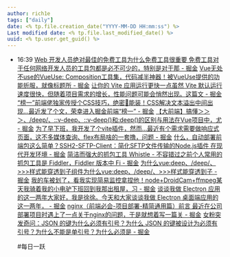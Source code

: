 ```yaml
---
author: rich1e
tags: ["daily"]
date: <% tp.file.creation_date("YYYY-MM-DD HH:mm:ss") %>
Last modified date: <% tp.file.last_modified_date() %>
uuid: <% tp.user.get_guid() %>
---
```


- 16:39 
  [Web 开发人员绝对最佳的免费工具为什么免费工具很重要 免费工具对于任何网络开发人员的工具包都是必不可少的，特别是对于那 - 掘金](https://juejin.cn/post/7392104848970170420?utm_source=gold_browser_extension)
  [Vue无处不use的VueUse: Composition工具集，代码减半神器！被VueUse提供的功能折服，就像标题所 - 掘金](https://juejin.cn/post/7410616997006196776?utm_source=gold_browser_extension)
  [让你的 Vite 应用运行更快一点虽然 Vite 默认运行速度很快，但随着项目需求的增长，性能问题可能会悄然出现。这篇文 - 掘金](https://juejin.cn/post/7414128839863304211?utm_source=gold_browser_extension)
  [“榜一”前端佬独家传授个CSS技巧，绝密🚫能装！CSS解决文本溢出中间出现...最近发了个文，荣幸进入掘金前端“榜一” - 掘金](https://juejin.cn/post/7419248237733134388?utm_source=gold_browser_extension)
  [【大前端】搞懂＞＞＞、/deep/、::v-deep、::v-deep()和:deep()的区别与用法在Vue项目中，尤 - 掘金](https://juejin.cn/post/7413669480624357386?utm_source=gold_browser_extension)
  [为了早下班，我开发了个vite插件，然而...最近有个需求需要做响应式页面，这不多媒体查询、flex布局啥的一套撸，问题 - 掘金](https://juejin.cn/post/7410963421242163235?utm_source=gold_browser_extension)
  [什么，自动部署前端包这么简单？SSH2-SFTP-Client：简化SFTP文件传输的Node.js插件 在现代开发环境 - 掘金](https://juejin.cn/post/7434560677908594739?utm_source=gold_browser_extension)
  [简洁而强大的抓包工具 Whistle - 不容错过之前个人常用的抓包工具是 Fiddler，Fiddler 版本中 Fi - 掘金](https://juejin.cn/post/7410657936714252323?utm_source=gold_browser_extension)
  [为什么vue:deep、/deep/、>>>样式能穿透到子组件为什么vue:deep、/deep/、>>>样式能穿透到子 - 掘金](https://juejin.cn/post/7397285315822632997?utm_source=gold_browser_extension)
  [我的车被划了，看我实现简易监控拿捏他！node+DroidCam+ffmpeg某天我骑着我的小电驴下班回到我那出租屋，习 - 掘金](https://juejin.cn/post/7419887017164767268?utm_source=gold_browser_extension)
  [谈谈我做 Electron 应用的这一两年大家好，我是徐徐。今天和大家谈谈我做 Electron 桌面端应用的这一两年， - 掘金](https://juejin.cn/post/7399100662610395147?utm_source=gold_browser_extension)
  [nginx（前端必会-项目部署-精简通用篇）前言 最近在公司部署项目时遇上了一点关于nginx的问题，于是就想着写一篇关 - 掘金](https://juejin.cn/post/7424168473423020066?utm_source=gold_browser_extension)
  [女粉突发奇问：JSON 的键为什么必须有引号？为什么 JSON 的键被设计为必须有引号？为什么不能是单引号？为什么必须是 - 掘金](https://juejin.cn/post/7392252402495995956)
  
  #每日一跃  
